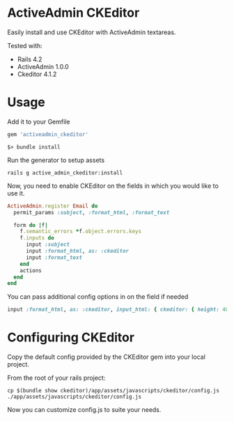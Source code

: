 # ActiveAdmin CKEditor
Easily install and use CKEditor with ActiveAdmin textareas.

Tested with:
* Rails 4.2
* ActiveAdmin 1.0.0
* Ckeditor 4.1.2

# Usage

Add it to your Gemfile
```ruby
gem 'activeadmin_ckeditor'
```
```
$> bundle install
```

Run the generator to setup assets

```
rails g active_admin_ckeditor:install
```

Now, you need to enable CKEditor on the fields in which you would like to use it.

```ruby
ActiveAdmin.register Email do
  permit_params :subject, :format_html, :format_text

  form do |f|
    f.semantic_errors *f.object.errors.keys
    f.inputs do
      input :subject
      input :format_html, as: :ckeditor
      input :format_text
    end
    actions
  end
end
```

You can pass additional config options in on the field if needed

```ruby
input :format_html, as: :ckeditor, input_html: { ckeditor: { height: 400 } }
```

# Configuring CKEditor

Copy the default config provided by the CKEditor gem into your local project.

From the root of your rails project:
```
cp $(bundle show ckeditor)/app/assets/javascripts/ckeditor/config.js ./app/assets/javascripts/ckeditor/config.js
```

Now you can customize config.js to suite your needs.
